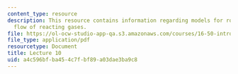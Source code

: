 ```yaml
---
content_type: resource
description: This resource contains information regarding models for rocket engines;
  flow of reacting gases.
file: https://ol-ocw-studio-app-qa.s3.amazonaws.com/courses/16-50-introduction-to-propulsion-systems-spring-2012/a4c596bfba454c7fbf89a03dae3ba9c8_MIT16_50S12_lec10.pdf
file_type: application/pdf
resourcetype: Document
title: Lecture 10
uid: a4c596bf-ba45-4c7f-bf89-a03dae3ba9c8
---
```

